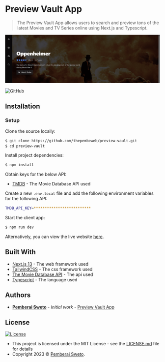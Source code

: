 # Preview Vault App

> The Preview Vault App allows users to search and preview tons of the latest Movies and TV Series online using Next.js and Typescript.

![Homepage](.github/homepage.png)

![GitHub](https://img.shields.io/github/license/mashape/apistatus.svg)

## Installation

### Setup

Clone the source locally:

```sh
$ git clone https://github.com/thepembeweb/preview-vault.git
$ cd preview-vault
```

Install project dependencies:

```sh
$ npm install
```

Obtain keys for the below API:

- [TMDB](https://developers.themoviedb.org/3) - The Movie Database API used

Create a new `.env.local` file and add the following environment variables for the following API:

```sh
TMDB_API_KEY=**************************
```

Start the client app:

```sh
$ npm run dev
```

Alternatively, you can view the live website [here](https://preview-vault.vercel.app/).

## Built With

- [Next.js 13](https://nextjs.org/) - The web framework used
- [TailwindCSS](https://tailwindcss.com/) - The css framework used
- [The Movie Database API](https://www.themoviedb.org/) - The api used
- [Typescript](https://github.com/microsoft/TypeScript) - The language used

## Authors

- **[Pemberai Sweto](https://github.com/thepembeweb)** - _Initial work_ - [Preview Vault App](https://github.com/thepembeweb/preview-vault)

## License

[![License](http://img.shields.io/:license-mit-green.svg?style=flat-square)](http://badges.mit-license.org)

- This project is licensed under the MIT License - see the [LICENSE.md](LICENSE.md) file for details
- Copyright 2023 © [Pemberai Sweto](https://github.com/thepembeweb).
